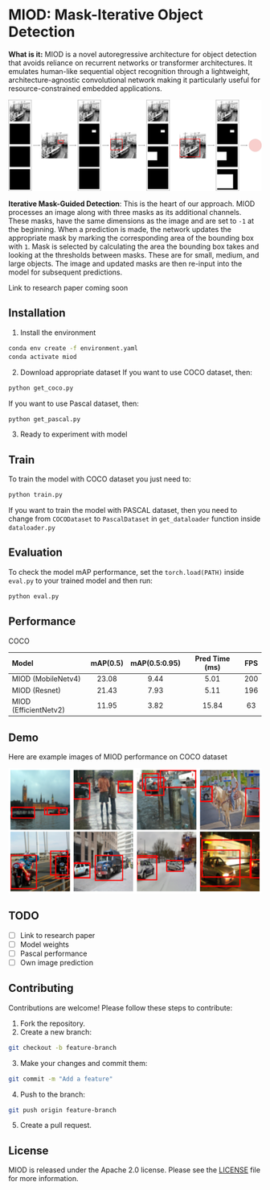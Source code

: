 
# MIOD: Mask-Iterative Object Detection 

**What is it:** MIOD is a novel autoregressive architecture for object detection that avoids reliance on recurrent networks or transformer architectures. It emulates human-like sequential object recognition through a lightweight, architecture-agnostic convolutional network making it particularly useful for resource-constrained embedded applications.

![prediction_process](images/prediction_process.png)

**Iterative Mask-Guided Detection**: This is the heart of our approach. MIOD processes an image along with three masks as its additional channels. These masks, have the same dimensions as the image and are set to `-1` at the beginning.
When a prediction is made, the network updates the appropriate mask by marking the corresponding area of the bounding box with `1`. Mask is selected by calculating the area the bounding box takes and looking at the thresholds between masks. These are for small, medium, and large objects. The image and updated masks are then re-input into the model for subsequent predictions.

Link to research paper coming soon

## Installation

1. Install the environment

```bash
conda env create -f environment.yaml
conda activate miod
```

2. Download appropriate dataset
If you want to use COCO dataset, then:
```bash
python get_coco.py
```
If you want to use Pascal dataset, then:
```bash
python get_pascal.py
```

3. Ready to experiment with model
## Train

To train the model with COCO dataset you just need to:
```bash
python train.py
```

If you want to train the model with PASCAL dataset, then you need to change from `COCODataset` to `PascalDataset` in `get_dataloader` function inside `dataloader.py`
## Evaluation

To check the model mAP performance, set the `torch.load(PATH)` inside `eval.py` to your trained model and then run:
```bash
python eval.py
```
## Performance

COCO

| Model | mAP(0.5) | mAP(0.5:0.95) | Pred Time (ms) | FPS |
|:------|:--------:|:-------------:|:--------------:|:---:|
| MIOD (MobileNetv4) |   23.08  |     9.44   |   5.01   |     200     |
| MIOD (Resnet) |   21.43  |     7.93    |   5.11  |     196     |
| MIOD (EfficientNetv2) |   11.95  |     3.82   |   15.84  |     63     |

## Demo

Here are example images of MIOD performance on COCO dataset

![img_stack](images/img_stack.png)

## TODO
- [ ] Link to research paper
- [ ] Model weights
- [ ] Pascal performance
- [ ] Own image prediction

## Contributing
Contributions are welcome! Please follow these steps to contribute:
1. Fork the repository.
2. Create a new branch:
```bash
git checkout -b feature-branch
```
3. Make your changes and commit them:
```bash
git commit -m "Add a feature"
```
4. Push to the branch:
```bash
git push origin feature-branch
```
5. Create a pull request.

## License
MIOD is released under the Apache 2.0 license. Please see the [LICENSE](LICENSE) file for more information.
